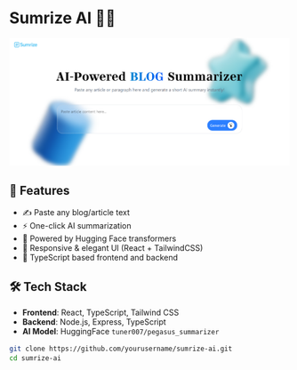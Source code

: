 # Sumrize AI 🧠✨

![preview image](./frontend/public/assets/preview.png)  

## 🚀 Features

- ✍️ Paste any blog/article text
- ⚡ One-click AI summarization
- 🧠 Powered by Hugging Face transformers
- 💅 Responsive & elegant UI (React + TailwindCSS)
- 🧾 TypeScript based frontend and backend

## 🛠️ Tech Stack

- **Frontend**: React, TypeScript, Tailwind CSS
- **Backend**: Node.js, Express, TypeScript
- **AI Model**: HuggingFace `tuner007/pegasus_summarizer`

```bash
git clone https://github.com/yourusername/sumrize-ai.git
cd sumrize-ai
```
